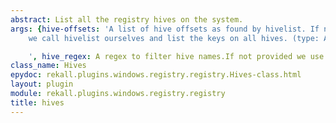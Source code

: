 ```yaml
---
abstract: List all the registry hives on the system.
args: {hive-offsets: 'A list of hive offsets as found by hivelist. If not provided
    we call hivelist ourselves and list the keys on all hives. (type: ArrayIntParser)

    ', hive_regex: A regex to filter hive names.If not provided we use all hives.}
class_name: Hives
epydoc: rekall.plugins.windows.registry.registry.Hives-class.html
layout: plugin
module: rekall.plugins.windows.registry.registry
title: hives
---
```


